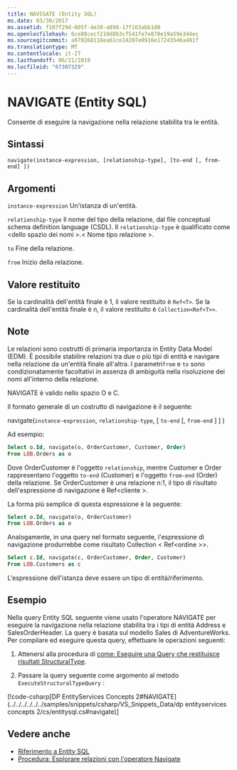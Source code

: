 ```yaml
---
title: NAVIGATE (Entity SQL)
ms.date: 03/30/2017
ms.assetid: f107f29d-005f-4e39-a898-17f163abb1d0
ms.openlocfilehash: 6ce88cecf210d8b3cf541fe7e870e19a59e344ec
ms.sourcegitcommit: a970268118ea61ce14207e0916e17243546a491f
ms.translationtype: MT
ms.contentlocale: it-IT
ms.lasthandoff: 06/21/2019
ms.locfileid: "67307329"
---
```

# <a name="navigate-entity-sql"></a>NAVIGATE (Entity SQL)

Consente di eseguire la navigazione nella relazione stabilita tra le entità.

## <a name="syntax"></a>Sintassi

```
navigate(instance-expression, [relationship-type], [to-end [, from-end] ])
```

## <a name="arguments"></a>Argomenti

`instance-expression` Un'istanza di un'entità.

`relationship-type` Il nome del tipo della relazione, dal file conceptual schema definition language (CSDL). Il `relationship-type` è qualificato come \<dello spazio dei nomi >.\< Nome tipo relazione >.

`to` Fine della relazione.

`from` Inizio della relazione.

## <a name="return-value"></a>Valore restituito

Se la cardinalità dell'entità finale è 1, il valore restituito è `Ref<T>`. Se la cardinalità dell'entità finale è n, il valore restituito è `Collection<Ref<T>>`.

## <a name="remarks"></a>Note

Le relazioni sono costrutti di primaria importanza in Entity Data Model (EDM). È possibile stabilire relazioni tra due o più tipi di entità e navigare nella relazione da un'entità finale all'altra. I parametri`from` e `to` sono condizionatamente facoltativi in assenza di ambiguità nella risoluzione dei nomi all'interno della relazione.

NAVIGATE è valido nello spazio O e C.

Il formato generale di un costrutto di navigazione è il seguente:

navigate(`instance-expression`, `relationship-type`, [ `to-end` [, `from-end` ] ] )

Ad esempio:

```sql
Select o.Id, navigate(o, OrderCustomer, Customer, Order)
From LOB.Orders as o
```

Dove OrderCustomer è l'oggetto `relationship`, mentre Customer e Order rappresentano l'oggetto `to-end` (Customer) e l'oggetto `from-end` (Order) della relazione. Se OrderCustomer è una relazione n:1, il tipo di risultato dell'espressione di navigazione è Ref\<cliente >.

La forma più semplice di questa espressione è la seguente:

```sql
Select o.Id, navigate(o, OrderCustomer)
From LOB.Orders as o
```

Analogamente, in una query nel formato seguente, l'espressione di navigazione produrrebbe come risultato Collection < Ref\<ordine >>.

```sql
Select c.Id, navigate(c, OrderCustomer, Order, Customer)
From LOB.Customers as c
```

L'espressione dell'istanza deve essere un tipo di entità/riferimento.

## <a name="example"></a>Esempio

Nella query Entity SQL seguente viene usato l'operatore NAVIGATE per eseguire la navigazione nella relazione stabilita tra i tipi di entità Address e SalesOrderHeader. La query è basata sul modello Sales di AdventureWorks. Per compilare ed eseguire questa query, effettuare le operazioni seguenti:

1. Attenersi alla procedura di [come: Eseguire una Query che restituisce risultati StructuralType](../../../../../../docs/framework/data/adonet/ef/how-to-execute-a-query-that-returns-structuraltype-results.md).

2. Passare la query seguente come argomento al metodo `ExecuteStructuralTypeQuery` :

 [!code-csharp[DP EntityServices Concepts 2#NAVIGATE](../../../../../../samples/snippets/csharp/VS_Snippets_Data/dp entityservices concepts 2/cs/entitysql.cs#navigate)]

## <a name="see-also"></a>Vedere anche

- [Riferimento a Entity SQL](../../../../../../docs/framework/data/adonet/ef/language-reference/entity-sql-reference.md)
- [Procedura: Esplorare relazioni con l'operatore Navigate](../../../../../../docs/framework/data/adonet/ef/language-reference/navigate-entity-sql.md)
